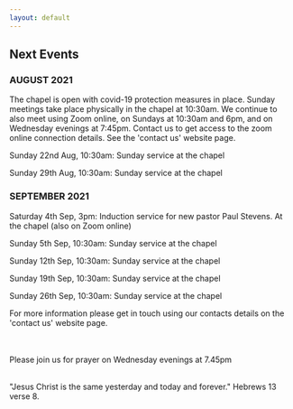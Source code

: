 ```yaml
---
layout: default
---
```


## **Next Events**

### **AUGUST 2021**

The chapel is open with covid-19 protection measures in place. Sunday meetings take place physically in the chapel at 10:30am.
We continue to also meet using Zoom online, on Sundays at 10:30am and 6pm, and on Wednesday evenings at 7:45pm.
Contact us to get access to the zoom online connection details. See the 'contact us' website page.

Sunday 22nd Aug, 10:30am: Sunday service at the chapel

Sunday 29th Aug, 10:30am: Sunday service at the chapel

### **SEPTEMBER 2021**

Saturday 4th Sep, 3pm: Induction service for new pastor Paul Stevens.  At the chapel (also on Zoom online)

Sunday 5th Sep, 10:30am: Sunday service at the chapel

Sunday 12th Sep, 10:30am: Sunday service at the chapel

Sunday 19th Sep, 10:30am: Sunday service at the chapel

Sunday 26th Sep, 10:30am: Sunday service at the chapel

For more information please get in touch using our contacts details on the 'contact us' website page.

<br/>
<br/>
Please join us for prayer on Wednesday evenings at 7.45pm
<br/>
<br/>

"Jesus Christ is the same yesterday and today and forever." Hebrews 13 verse 8.
